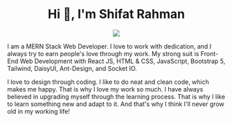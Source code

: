 
<h1 align="center">Hi 👋, I'm Shifat Rahman</h1>
<div style="text-align:center;">
    <p align="center">
  <a href="https://github.com/Ratheshan03/readme-typing-svg"><img src="https://readme-typing-svg.herokuapp.com?lines=I+am+MERN+Stack+Web+Developer;MangoDB%20|%20ExpressJS%20|%20ReactJS%20|%20NodeJS%20|%20JavaScript&center=true&width=600&height=50"></a>
</p>
</div>

I am a MERN Stack Web Developer. I love to work with dedication, and I always try to earn people's love through my work. My strong suit is Front-End Web Development with React JS, HTML & CSS, JavaScript, Bootstrap 5, Tailwind, DaisyUI, Ant-Design, and Socket IO.

I love to design through coding. I like to do neat and clean code, which makes me happy. That is why I love my work so much. I have always believed in upgrading myself through the learning process. That is why I like to learn something new and adapt to it. And that's why I think I'll never grow old in my working life!

